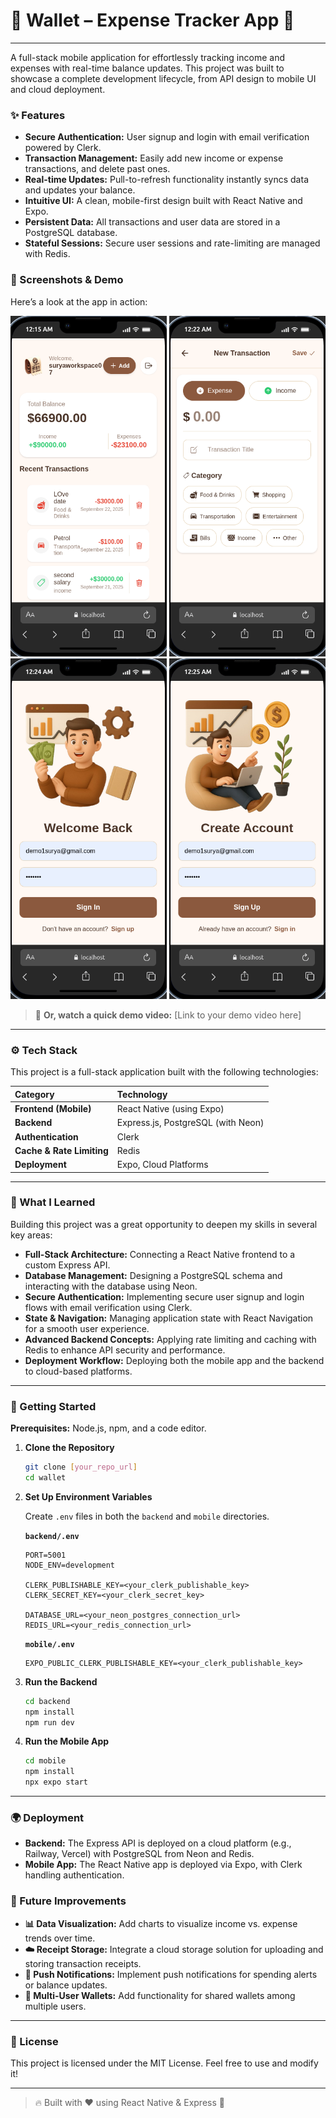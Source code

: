 # 💸 Wallet – Expense Tracker App 🚀
---
A full-stack mobile application for effortlessly tracking income and expenses with real-time balance updates. This project was built to showcase a complete development lifecycle, from API design to mobile UI and cloud deployment.

### ✨ Features
- **Secure Authentication:** User signup and login with email verification powered by Clerk.
- **Transaction Management:** Easily add new income or expense transactions, and delete past ones.
- **Real-time Updates:** Pull-to-refresh functionality instantly syncs data and updates your balance.
- **Intuitive UI:** A clean, mobile-first design built with React Native and Expo.
- **Persistent Data:** All transactions and user data are stored in a PostgreSQL database.
- **Stateful Sessions:** Secure user sessions and rate-limiting are managed with Redis.

### 📸 Screenshots & Demo
Here’s a look at the app in action:

<p align="center">
  <img src="https://github.com/suryakanta007/ReactNativeWallet/blob/main/screenshots/homeScreen.png" alt="Home Screen" width="250" />
  <img src="https://github.com/suryakanta007/ReactNativeWallet/blob/main/screenshots/addTransaction.png" alt="Create Transaction Screen" width="250" />
  <img src="https://github.com/suryakanta007/ReactNativeWallet/blob/main/screenshots/signin.png" alt="Login/Signup Flow" width="250" />
  <img src="https://github.com/suryakanta007/ReactNativeWallet/blob/main/screenshots/signup.png" alt="Login/Signup Flow" width="250" />
</p>

> 🎥 **Or, watch a quick demo video:** [Link to your demo video here]

---
### ⚙️ Tech Stack
This project is a full-stack application built with the following technologies:

| Category | Technology |
| :--- | :--- |
| **Frontend (Mobile)** | React Native (using Expo) |
| **Backend** | Express.js, PostgreSQL (with Neon) |
| **Authentication** | Clerk |
| **Cache & Rate Limiting**| Redis |
| **Deployment** | Expo, Cloud Platforms |

---
### 🧠 What I Learned
Building this project was a great opportunity to deepen my skills in several key areas:

- **Full-Stack Architecture:** Connecting a React Native frontend to a custom Express API.
- **Database Management:** Designing a PostgreSQL schema and interacting with the database using Neon.
- **Secure Authentication:** Implementing secure user signup and login flows with email verification using Clerk.
- **State & Navigation:** Managing application state with React Navigation for a smooth user experience.
- **Advanced Backend Concepts:** Applying rate limiting and caching with Redis to enhance API security and performance.
- **Deployment Workflow:** Deploying both the mobile app and the backend to cloud-based platforms.

---
### 🚀 Getting Started

**Prerequisites:** Node.js, npm, and a code editor.

1.  **Clone the Repository**
    ```bash
    git clone [your_repo_url]
    cd wallet
    ```
2.  **Set Up Environment Variables**

    Create `.env` files in both the `backend` and `mobile` directories.

    **`backend/.env`**
    ```env
    PORT=5001
    NODE_ENV=development

    CLERK_PUBLISHABLE_KEY=<your_clerk_publishable_key>
    CLERK_SECRET_KEY=<your_clerk_secret_key>

    DATABASE_URL=<your_neon_postgres_connection_url>
    REDIS_URL=<your_redis_connection_url>
    ```

    **`mobile/.env`**
    ```env
    EXPO_PUBLIC_CLERK_PUBLISHABLE_KEY=<your_clerk_publishable_key>
    ```

3.  **Run the Backend**
    ```bash
    cd backend
    npm install
    npm run dev
    ```
4.  **Run the Mobile App**
    ```bash
    cd mobile
    npm install
    npx expo start
    ```

---
### 🌍 Deployment
- **Backend:** The Express API is deployed on a cloud platform (e.g., Railway, Vercel) with PostgreSQL from Neon and Redis.
- **Mobile App:** The React Native app is deployed via Expo, with Clerk handling authentication.


### 📌 Future Improvements
- **📊 Data Visualization:** Add charts to visualize income vs. expense trends over time.
- **☁️ Receipt Storage:** Integrate a cloud storage solution for uploading and storing transaction receipts.
- **🔔 Push Notifications:** Implement push notifications for spending alerts or balance updates.
- **👥 Multi-User Wallets:** Add functionality for shared wallets among multiple users.

---
### 📝 License
This project is licensed under the MIT License. Feel free to use and modify it!

---
> 🔥 Built with ❤️ using React Native & Express 🚀
